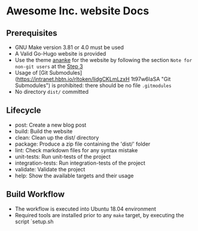 # Awesome Inc. website Docs

## Prerequisites

- GNU Make version 3.81 or 4.0 must be used
- A Valid Go-Hugo website is provided
- Use the theme
[ananke](https://intranet.hbtn.io/rltoken/SKy0HBhQWAtro1AlK8FVug "ananke")
for the website by following the section `Note for non-git users` at the
[Step 3](https://intranet.hbtn.io/rltoken/nw0c87DBiUJyagTXw9z4Ig "Step 3")
- Usage of [Git Submodules](https://intranet.hbtn.io/rltoken/lidgCKLmLzxH
1t97w6IaSA "Git Submodules") is prohibited: there should be no file `.gitmodules`
- No directory `dist/` committed

## Lifecycle

- post: Create a new blog post
- build: Build the website
- clean: Clean up the dist/ directory
- package: Produce a zip file containing the 'dist/' folder
- lint: Check markdown files for any syntax mistake
- unit-tests: Run unit-tests of the project
- integration-tests: Run integration-tests of the project
- validate: Validate the project
- help: Show the available targets and their usage

## Build Workflow

- The workflow is executed into Ubuntu 18.04 environment
- Required tools are installed prior to any  `make`  target, by executing the script
`setup.sh
